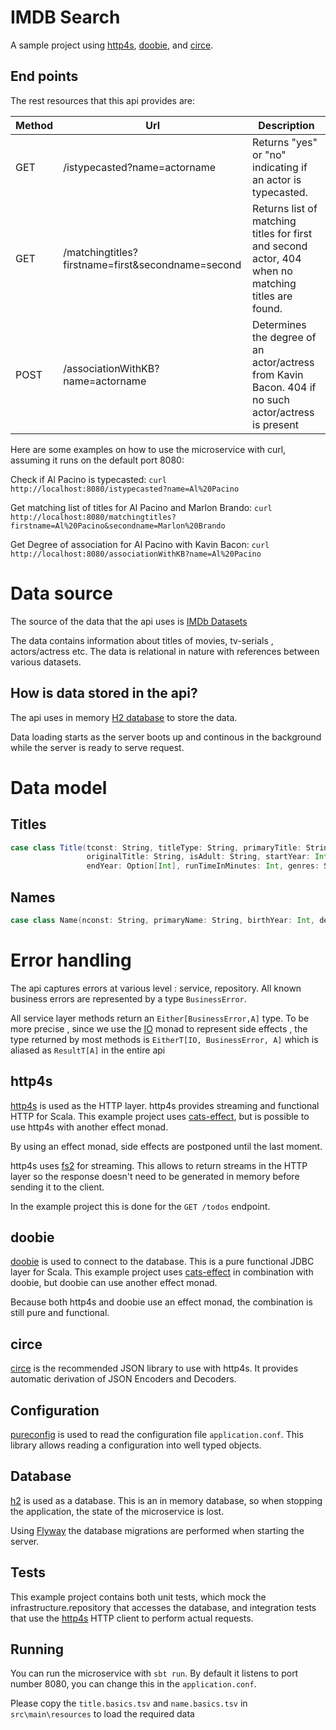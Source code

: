 # IMDB Search
A sample project using [http4s](http://http4s.org/), [doobie](http://tpolecat.github.io/doobie/),
and [circe](https://github.com/circe/circe).



## End points
The rest resources that this api provides are:

Method | Url                                               | Description
------ | -----------                                       | -----------
GET    | /istypecasted?name=actorname                      | Returns "yes" or "no" indicating if an actor is typecasted.
GET    | /matchingtitles?firstname=first&secondname=second | Returns list of matching titles for first and second actor, 404 when no matching titles are found.
POST   | /associationWithKB?name=actorname                 | Determines the degree of an actor/actress from Kavin Bacon. 404 if no such actor/actress is present



Here are some examples on how to use the microservice with curl, assuming it runs on the default port 8080:


Check if Al Pacino is typecasted:
```curl http://localhost:8080/istypecasted?name=Al%20Pacino```

Get matching list of titles for Al Pacino and Marlon Brando:
```curl http://localhost:8080/matchingtitles?firstname=Al%20Pacino&secondname=Marlon%20Brando```

Get Degree of association for Al Pacino with Kavin Bacon:
```curl http://localhost:8080/associationWithKB?name=Al%20Pacino```

# Data source
The source of the data that the api uses is [IMDb Datasets](https://www.imdb.com/interfaces/)

The data contains information about titles of movies, tv-serials , actors/actress etc. The data is relational in nature
with references between various datasets.

## How is data stored in the api?

The api uses in memory [H2 database](https://www.h2database.com/html/main.html) to store the data.

Data loading starts as the server boots up and continous in the background while the server is ready to serve request. 
# Data model

## Titles

```scala
case class Title(tconst: String, titleType: String, primaryTitle: String,
                 originalTitle: String, isAdult: String, startYear: Int,
                 endYear: Option[Int], runTimeInMinutes: Int, genres: String)
```

## Names

```scala
case class Name(nconst: String, primaryName: String, birthYear: Int, deathYear: Option[Int], primaryProfession: String, knownForTitles: String)
```

# Error handling

The api captures errors at various level : service, repository. All known business errors are represented
by a type `BusinessError`. 

All service layer methods return an `Either[BusinessError,A]` type. To be more precise , since
we use the [IO](https://typelevel.org/cats-effect/datatypes/io.html) monad to represent side effects , the type returned by most methods is
`EitherT[IO, BusinessError, A]` which is aliased as `ResultT[A]` in the entire api


## http4s
[http4s](http://http4s.org/) is used as the HTTP layer. http4s provides streaming and functional HTTP for Scala.
This example project uses [cats-effect](https://github.com/typelevel/cats-effect), but is possible to use
http4s with another effect monad.

By using an effect monad, side effects are postponed until the last moment.

http4s uses [fs2](https://github.com/functional-streams-for-scala/fs2) for streaming. This allows to return
streams in the HTTP layer so the response doesn't need to be generated in memory before sending it to the client.

In the example project this is done for the `GET /todos` endpoint.

## doobie
[doobie](http://tpolecat.github.io/doobie/) is used to connect to the database. This is a pure functional JDBC layer for Scala.
This example project uses [cats-effect](https://github.com/typelevel/cats-effect) in combination with doobie,
but doobie can use another effect monad.

Because both http4s and doobie use an effect monad, the combination is still pure and functional.

## circe
[circe](https://github.com/circe/circe) is the recommended JSON library to use with http4s. It provides
automatic derivation of JSON Encoders and Decoders.

## Configuration
[pureconfig](https://github.com/pureconfig/pureconfig) is used to read the configuration file `application.conf`.
This library allows reading a configuration into well typed objects.

## Database
[h2](http://www.h2database.com/) is used as a database. This is an in memory database, so when stopping the application, the state of the
microservice is lost.

Using [Flyway](https://flywaydb.org/) the database migrations are performed when starting the server.

## Tests
This example project contains both unit tests, which mock the infrastructure.repository that accesses the database, and
integration tests that use the [http4s](http://http4s.org/) HTTP client to perform actual requests.

## Running
You can run the microservice with `sbt run`. By default it listens to port number 8080, you can change
this in the `application.conf`.

Please copy the `title.basics.tsv` and `name.basics.tsv` in `src\main\resources` to load the required data
